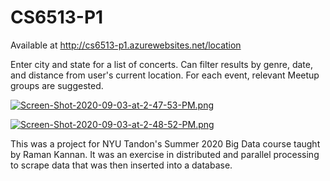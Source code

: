 # CS6513-P1
Available at http://cs6513-p1.azurewebsites.net/location

Enter city and state for a list of concerts. Can filter results by genre, date, and distance from user's current location. For each event, relevant Meetup groups are suggested.

[![Screen-Shot-2020-09-03-at-2-47-53-PM.png](https://i.postimg.cc/DfgxVSpz/Screen-Shot-2020-09-03-at-2-47-53-PM.png)](https://postimg.cc/QVFQ1d3L)

[![Screen-Shot-2020-09-03-at-2-48-52-PM.png](https://i.postimg.cc/4xhv3yPV/Screen-Shot-2020-09-03-at-2-48-52-PM.png)](https://postimg.cc/FYNkW92H)


This was a project for NYU Tandon's Summer 2020 Big Data course taught by Raman Kannan. It was an exercise in distributed and parallel processing to scrape data that was then inserted into a database.
